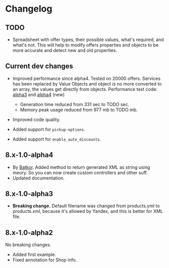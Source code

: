 # Changelog

## TODO

- Spreadsheet with offer types, their possible values, what's required, and what's not. This will help to modify offers properties and objects to be more accurate and detect new and old properties.

## Current dev changes

- Improved performance since alpha4. Tested on 20000 offers. Services has been replaced by Value Objects and object is no more converted to an array, the values get directly from objects. Performance test code: [alpha3](https://pastebin.com/VyDkvtLn) and [alpha4](#todo) (new)

  * Generation time reduced from 331 sec to TODO sec.
  * Memory peak usage reduced from 977 mb to TODO mb.

- Improved code quality.
- Added support for `pickup-options`.
- Added support for `enable_auto_discounts`.

## 8.x-1.0-alpha4

- By [Batkor](https://github.com/Niklan/yandex_yml/issues/1). Added method to return generated XML as string using meory. So you can now create custom controllers and other suff.
- Updated documentation.

## 8.x-1.0-alpha3

- **Breaking change.** Default filename was changed from products.yml to products.xml, because it's allowed by Yandex, and this is better for XML file.

## 8.x-1.0-alpha2

No breaking changes.

- Added first example.
- Fixed annotation for Shop info.